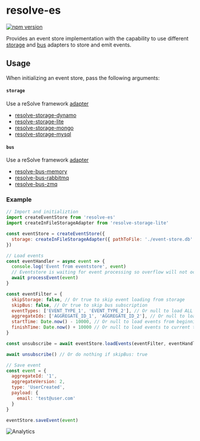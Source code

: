 # **resolve-es**

[![npm version](https://badge.fury.io/js/resolve-es.svg)](https://badge.fury.io/js/resolve-es)

Provides an event store implementation with the capability to use different [storage](../../adapters/storage-adapters) and [bus](../../adapters/bus-adapters) adapters to store and emit events.

## Usage

When initializing an event store, pass the following arguments:

#### `storage`  
   Use a reSolve framework [adapter](../../adapters/storage-adapters)
   * [resolve-storage-dynamo](../../adapters/storage-adapters/resolve-storage-dynamo)
   * [resolve-storage-lite](../../adapters/storage-adapters/resolve-storage-lite)
   * [resolve-storage-mongo](../../adapters/storage-adapters/resolve-storage-mongo)
   * [resolve-storage-mysql](../../adapters/storage-adapters/resolve-storage-mysql)

#### `bus`  
   Use a reSolve framework [adapter](../../adapters/bus-adapters)
   * [resolve-bus-memory](../../adapters/bus-adapters/resolve-bus-memory)
   * [resolve-bus-rabbitmq](../../adapters/bus-adapters/resolve-bus-rabbitmq) 
   * [resolve-bus-zmq](../../adapters/bus-adapters/resolve-bus-zmq)

### Example

```js
// Import and initializtion
import createEventStore from 'resolve-es'
import createInFileStorageAdapter from 'resolve-storage-lite'

const eventStore = createEventStore({
  storage: createInFileStorageAdapter({ pathToFile: './event-store.db' })
})

// Load events
const eventHandler = async event => {
  console.log('Event from eventstore', event)
  // Eventstore is waiting for event processing so overflow will not occur
  await processEvent(event)
}

const eventFilter = {
  skipStorage: false, // Or true to skip event loading from storage
  skipBus: false, // Or true to skip bus subscription
  eventTypes: ['EVENT_TYPE_1', 'EVENT_TYPE_2'], // Or null to load ALL event types
  aggregateIds: ['AGGREGATE_ID_1', 'AGGREGATE_ID_2'], // Or null to load ALL aggregate ids
  startTime: Date.now() - 10000, // Or null to load events from beginnig of time
  finishTime: Date.now() + 10000 // Or null to load events to current time
}

const unsubscribe = await eventStore.loadEvents(eventFilter, eventHandler)

await unsubscribe() // Or do nothing if skipBus: true

// Save event
const event = {
  aggregateId: '1',
  aggregateVersion: 2,
  type: 'UserCreated',
  payload: {
    email: 'test@user.com'
  }
}

eventStore.saveEvent(event)
```

![Analytics](https://ga-beacon.appspot.com/UA-118635726-1/packages-resolve-es-readme?pixel)
